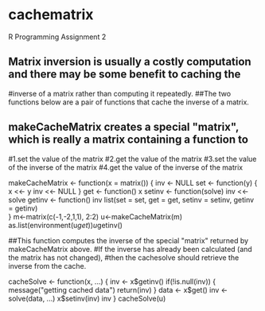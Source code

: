 # cachematrix
R Programming Assignment 2

## Matrix inversion is usually a costly computation and there may be some benefit to caching the 
#inverse of a matrix rather than computing it repeatedly.
##The two functions below are a pair of functions that cache the inverse of a matrix.

## makeCacheMatrix creates a special "matrix", which is really a matrix containing a function to
#1.set the value of the matrix
#2.get the value of the matrix
#3.set the value of the inverse of the matrix
#4.get the value of the inverse of the matrix

makeCacheMatrix <- function(x = matrix()) {
  inv <- NULL
  set <- function(y) {
    x <<- y
    inv <<- NULL
  }
  get <- function() x
  setinv <- function(solve) inv <<- solve
  getinv <- function() inv
  list(set = set, get = get,
       setinv = setinv,
       getinv = getinv)  
}
m<-matrix(c(-1,-2,1,1), 2:2)
u<-makeCacheMatrix(m)
as.list(environment(u$get))
u$getinv()

##This function computes the inverse of the special "matrix" returned by makeCacheMatrix above. 
#If the inverse has already been calculated (and the matrix has not changed), 
#then the cachesolve should retrieve the inverse from the cache.

cacheSolve <- function(x, ...) {
  inv <- x$getinv()
  if(!is.null(inv)) {
    message("getting cached data")
    return(inv)
  }
  data <- x$get()
  inv <- solve(data, ...)
  x$setinv(inv)
  inv
}
cacheSolve(u)
